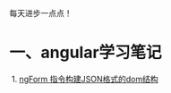每天进步一点点！

# 一、angular学习笔记

​	1. [ngForm 指令构建JSON格式的dom结构](https://github.com/RunningV/Notes/blob/master/ng2/ngForm.md)

